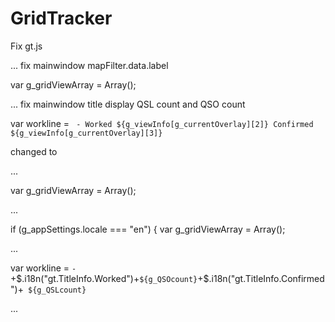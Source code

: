 # GridTracker

Fix gt.js

 ... fix mainwindow mapFilter.data.label
 
 var g_gridViewArray = Array();
 
 ... fix mainwindow title display QSL count and QSO count
 
 var workline = ` - Worked ${g_viewInfo[g_currentOverlay][2]} Confirmed ${g_viewInfo[g_currentOverlay][3]}`
 

changed to

 ...
 
 var g_gridViewArray = Array();
 
 ...
 
 if (g_appSettings.locale === "en")
 { var g_gridViewArray = Array();
 
 ... 
 
 var workline = ` - `+$.i18n("gt.TitleInfo.Worked")+` ${g_QSOcount} `+$.i18n("gt.TitleInfo.Confirmed")+` ${g_QSLcount}`
 
 ...
 
